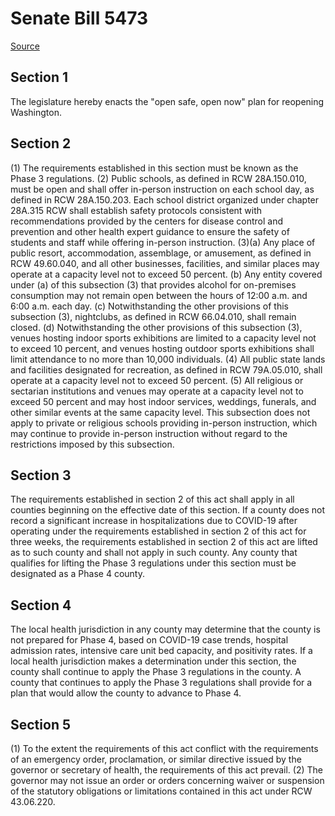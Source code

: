 # Senate Bill 5473

[Source](http://lawfilesext.leg.wa.gov/biennium/2021-22/Xml/Bills/Senate%20Bills/5473.xml)
## Section 1
The legislature hereby enacts the "open safe, open now" plan for reopening Washington.

## Section 2
(1) The requirements established in this section must be known as the Phase 3 regulations.
(2) Public schools, as defined in RCW 28A.150.010, must be open and shall offer in-person instruction on each school day, as defined in RCW 28A.150.203. Each school district organized under chapter 28A.315 RCW shall establish safety protocols consistent with recommendations provided by the centers for disease control and prevention and other health expert guidance to ensure the safety of students and staff while offering in-person instruction.
(3)(a) Any place of public resort, accommodation, assemblage, or amusement, as defined in RCW 49.60.040, and all other businesses, facilities, and similar places may operate at a capacity level not to exceed 50 percent.
(b) Any entity covered under (a) of this subsection (3) that provides alcohol for on-premises consumption may not remain open between the hours of 12:00 a.m. and 6:00 a.m. each day.
(c) Notwithstanding the other provisions of this subsection (3), nightclubs, as defined in RCW 66.04.010, shall remain closed.
(d) Notwithstanding the other provisions of this subsection (3), venues hosting indoor sports exhibitions are limited to a capacity level not to exceed 10 percent, and venues hosting outdoor sports exhibitions shall limit attendance to no more than 10,000 individuals.
(4) All public state lands and facilities designated for recreation, as defined in RCW 79A.05.010, shall operate at a capacity level not to exceed 50 percent.
(5) All religious or sectarian institutions and venues may operate at a capacity level not to exceed 50 percent and may host indoor services, weddings, funerals, and other similar events at the same capacity level. This subsection does not apply to private or religious schools providing in-person instruction, which may continue to provide in-person instruction without regard to the restrictions imposed by this subsection.

## Section 3
The requirements established in section 2 of this act shall apply in all counties beginning on the effective date of this section. If a county does not record a significant increase in hospitalizations due to COVID-19 after operating under the requirements established in section 2 of this act for three weeks, the requirements established in section 2 of this act are lifted as to such county and shall not apply in such county. Any county that qualifies for lifting the Phase 3 regulations under this section must be designated as a Phase 4 county.

## Section 4
The local health jurisdiction in any county may determine that the county is not prepared for Phase 4, based on COVID-19 case trends, hospital admission rates, intensive care unit bed capacity, and positivity rates. If a local health jurisdiction makes a determination under this section, the county shall continue to apply the Phase 3 regulations in the county. A county that continues to apply the Phase 3 regulations shall provide for a plan that would allow the county to advance to Phase 4.

## Section 5
(1) To the extent the requirements of this act conflict with the requirements of an emergency order, proclamation, or similar directive issued by the governor or secretary of health, the requirements of this act prevail.
(2) The governor may not issue an order or orders concerning waiver or suspension of the statutory obligations or limitations contained in this act under RCW 43.06.220.
